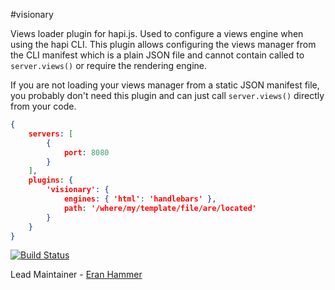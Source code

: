 #visionary

Views loader plugin for hapi.js. Used to configure a views engine when using the hapi
CLI. This plugin allows configuring the views manager from the CLI manifest which is
a plain JSON file and cannot contain called to `server.views()` or require the rendering
engine.

If you are not loading your views manager from a static JSON manifest file, you probably
don't need this plugin and can just call `server.views()` directly from your code.

```json
{
    servers: [
        {
            port: 8080
        }
    ],
    plugins: {
        'visionary': {
            engines: { 'html': 'handlebars' },
            path: '/where/my/template/file/are/located'
        }
    }
}
```

[![Build Status](https://secure.travis-ci.org/hapijs/visionary.png)](http://travis-ci.org/hapijs/visionary)

Lead Maintainer - [Eran Hammer](https://github.com/hueniverse)
